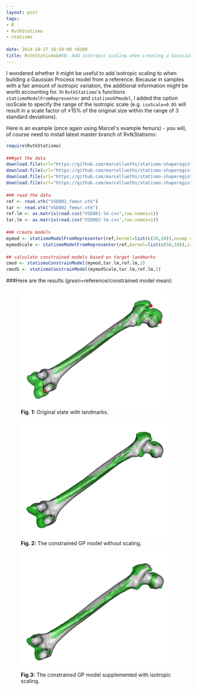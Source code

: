 ```yaml
---
layout: post
tags: 
- R 
- RvtkStatismo 
- statismo

date: 2014-10-27 16:59:00 +0200
title: RvtkStatismo&#58; Add isotropic scaling when creating a Gaussian Process model
---
```


I wondered whether it might be useful to add isotropic scaling to when building a Gaussian Process model from a reference. Because in samples with a fair amount of isotropic variation, the additional information might be worth accounting for. 
In ```RvtkStatismo```'s functions ```statismoModelFromRepresenter``` and ```statismoGPmodel```, I added the option isoScale to specify the range of the isotropic scale (e.g. ```isoScale=0.05``` will result in a scale factor of &#177;15% of the original size within the range of 3 standard deviations). 

Here is an example (once again using Marcel's example femurs) - you will, of course need to install latest master branch of RvtkStatismo:

  

```r
require(RvtkStatismo)

###get the data
download.file(url="https://github.com/marcelluethi/statismo-shaperegistration/raw/master/data/VSD001_femur.vtk","./VSD001_femur.vtk",method = "w")
download.file(url="https://github.com/marcelluethi/statismo-shaperegistration/raw/master/data/VSD002_femur.vtk","./VSD002_femur.vtk",method = "w")
download.file(url="https://github.com/marcelluethi/statismo-shaperegistration/raw/master/data/VSD001-lm.csv","./VSD001-lm.csv",method = "w")
download.file(url="https://github.com/marcelluethi/statismo-shaperegistration/raw/master/data/VSD002-lm.csv","./VSD002-lm.csv",method = "w")

### read the data
ref <- read.vtk("VSD001_femur.vtk")
tar <- read.vtk("VSD002_femur.vtk")
ref.lm <- as.matrix(read.csv("VSD001-lm.csv",row.names=1))
tar.lm <- as.matrix(read.csv("VSD002-lm.csv",row.names=1))

### create models
mymod <- statismoModelFromRepresenter(ref,kernel=list(c(50,50)),ncomp = 100)#default Gaussian Process model
mymodScale <- statismoModelFromRepresenter(ref,kernel=list(c(50,50)),isoScale=0.05,ncomp = 100)#add isotropic scaling with 3 sd being +- 15%

## calculate constrained models based on target landmarks
cmod <- statismoConstrainModel(mymod,tar.lm,ref.lm,2)
cmodS <- statismoConstrainModel(mymodScale,tar.lm,ref.lm,2)
```

###Here are the results (*green*=reference/constrained model mean):
<figure>
  <img src="/resources/images/origstate.png" alt="origstate" width="400" >
  <figcaption><b>Fig. 1:</b> Original state with landmarks.</figcaption>
</figure> 
<figure>
  <img src="/resources/images/constNoScale.png" alt="The Pulpit Rock" width="400">
  <figcaption><b>Fig. 2:</b> The constrained GP model without scaling.</figcaption>
</figure> 

<figure>
  <img src="/resources/images/constScale.png" alt="The Pulpit Rock" width="400">
  <figcaption><b>Fig.3:</b> The constrained GP model supplemented with isotropic scaling.</figcaption>
</figure>






